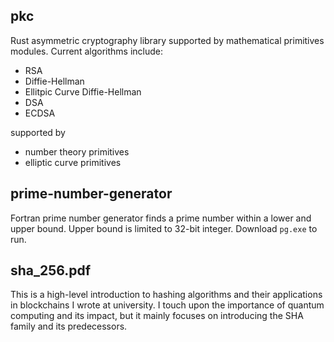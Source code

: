 ## pkc 
Rust asymmetric cryptography library supported by mathematical primitives modules. Current algorithms include:
- RSA
- Diffie-Hellman
- Ellitpic Curve Diffie-Hellman
- DSA
- ECDSA

supported by
- number theory primitives
- elliptic curve primitives


## prime-number-generator
Fortran prime number generator finds a prime number within a lower and upper bound. Upper bound is limited to 32-bit integer. Download `pg.exe` to run.


## sha_256.pdf
This is a high-level introduction to hashing algorithms and their applications in blockchains I wrote at university. I touch upon the importance of quantum computing and its impact, but it mainly focuses on introducing the SHA family and its predecessors. 
